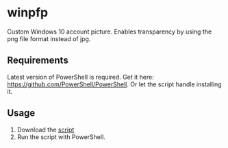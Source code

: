 # winpfp
Custom Windows 10 account picture. Enables transparency by using the png file format instead of jpg.
## Requirements
Latest version of PowerShell is required.
Get it here: https://github.com/PowerShell/PowerShell.
Or let the script handle installing it.
## Usage
1. Download the [script](https://raw.githubusercontent.com/huben1337/winpfp/main/Custom-Profilepicture.ps1)
2. Run the script with PowerShell.
